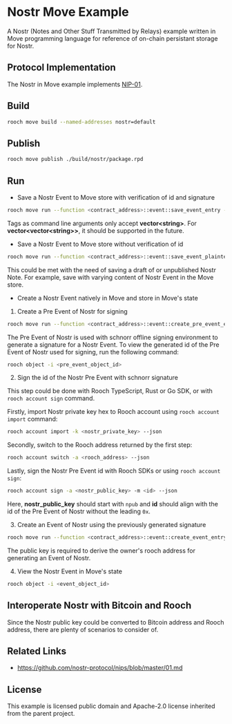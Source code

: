 # Nostr Move Example

A Nostr (Notes and Other Stuff Transmitted by Relays) example written in Move programming language for reference of on-chain persistant storage for Nostr.

## Protocol Implementation

The Nostr in Move example implements [NIP-01](https://github.com/nostr-protocol/nips/blob/master/01.md).

## Build

```zsh
rooch move build --named-addresses nostr=default
```

## Publish

```zsh
rooch move publish ./build/nostr/package.rpd
```

## Run

- Save a Nostr Event to Move store with verification of id and signature
```zsh
rooch move run --function <contract_address>::event::save_event_entry --args "string:<public_key>" --args "u64:<created_at>" --args "u16:<kind>" --args "vector<string>:<tags>" --args "string:<content>" --args "string:<signature>"
```
Tags as command line arguments only accept **vector\<string\>**. For **vector\<vector\<string\>\>**, it should be supported in the future.
- Save a Nostr Event to Move store without verification of id
```zsh
rooch move run --function <contract_address>::event::save_event_plaintext_entry --args "string:<id>" --args "string:<public_key>" --args "u64:<created_at>" --args "u16:<kind>" --args "vector<string>:<tags>" --args "string:<content>" --args "string:<signature>"
```
This could be met with the need of saving a draft of or unpublished Nostr Note. For example, save with varying content of Nostr Event in the Move store.
- Create a Nostr Event natively in Move and store in Move's state
1. Create a Pre Event of Nostr for signing
```zsh
rooch move run --function <contract_address>::event::create_pre_event_entry --args "string:<public_key>" --args "u16:<kind>" --args "vector<string>:<tags>" --args "string:<content>"
```
The Pre Event of Nostr is used with schnorr offline signing environment to generate a signature for a Nostr Event. To view the generated id of the Pre Event of Nostr used for signing, run the following command:
```zsh
rooch object -i <pre_event_object_id>
```
2. Sign the id of the Nostr Pre Event with schnorr signature

This step could be done with Rooch TypeScript, Rust or Go SDK, or with `rooch account sign` command.

Firstly, import Nostr private key hex to Rooch account using `rooch account import` command:
```zsh
rooch account import -k <nostr_private_key> --json
```

Secondly, switch to the Rooch address returned by the first step:
```zsh
rooch account switch -a <rooch_address> --json
```

Lastly, sign the Nostr Pre Event id with Rooch SDKs or using `rooch account sign`:
```zsh
rooch account sign -a <nostr_public_key> -m <id> --json
```
Here, **nostr_public_key** should start with `npub` and **id** should align with the id of the Pre Event of Nostr without the leading `0x`.

3. Create an Event of Nostr using the previously generated signature
```zsh
rooch move run --function <contract_address>::event::create_event_entry --args "string:<public_key>" --args "string:<signature>"
```
The public key is required to derive the owner's rooch address for generating an Event of Nostr.

4. View the Nostr Event in Move's state
```zsh
rooch object -i <event_object_id>
```

## Interoperate Nostr with Bitcoin and Rooch

Since the Nostr public key could be converted to Bitcoin address and Rooch address, there are plenty of scenarios to consider of.

## Related Links

- https://github.com/nostr-protocol/nips/blob/master/01.md

## License

This example is licensed public domain and Apache-2.0 license inherited from the parent project.
